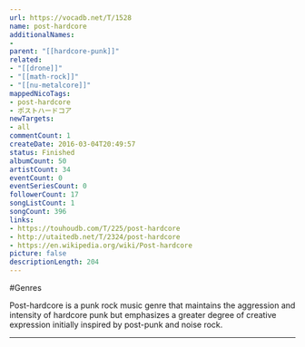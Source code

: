 ```yaml
---
url: https://vocadb.net/T/1528
name: post-hardcore
additionalNames: 
- 
parent: "[[hardcore-punk]]"
related:
- "[[drone]]"
- "[[math-rock]]"
- "[[nu-metalcore]]"
mappedNicoTags:
- post-hardcore
- ポストハードコア
newTargets:
- all
commentCount: 1
createDate: 2016-03-04T20:49:57
status: Finished
albumCount: 50
artistCount: 34
eventCount: 0
eventSeriesCount: 0
followerCount: 17
songListCount: 1
songCount: 396
links: 
- https://touhoudb.com/T/225/post-hardcore
- http://utaitedb.net/T/2324/post-hardcore
- https://en.wikipedia.org/wiki/Post-hardcore
picture: false
descriptionLength: 204
---
```


#Genres

Post-hardcore is a punk rock music genre that maintains the aggression and intensity of hardcore punk but emphasizes a greater degree of creative expression initially inspired by post-punk and noise rock.

---


